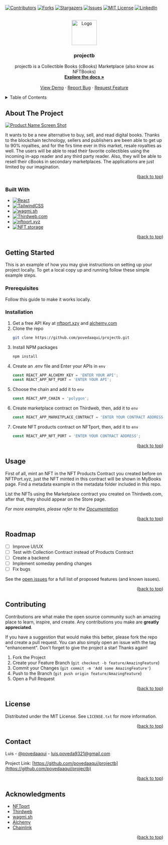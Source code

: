 <!-- Improved compatibility of back to top link: See: https://github.com/othneildrew/Best-README-Template/pull/73 -->
<a name="readme-top"></a>
<!--
*** Thanks for checking out the Best-README-Template. If you have a suggestion
*** that would make this better, please fork the repo and create a pull request
*** or simply open an issue with the tag "enhancement".
*** Don't forget to give the project a star!
*** Thanks again! Now go create something AMAZING! :D
-->



<!-- PROJECT SHIELDS -->
<!--
*** I'm using markdown "reference style" links for readability.
*** Reference links are enclosed in brackets [ ] instead of parentheses ( ).
*** See the bottom of this document for the declaration of the reference variables
*** for contributors-url, forks-url, etc. This is an optional, concise syntax you may use.
*** https://www.markdownguide.org/basic-syntax/#reference-style-links
-->
[![Contributors][contributors-shield]][contributors-url]
[![Forks][forks-shield]][forks-url]
[![Stargazers][stars-shield]][stars-url]
[![Issues][issues-shield]][issues-url]
[![MIT License][license-shield]][license-url]
[![LinkedIn][linkedin-shield]][linkedin-url]



<!-- PROJECT LOGO -->
<br />
<div align="center">
  <a href="https://github.com/povedaaqui/projectb">
    <img src="images/logo.png" alt="Logo" width="80" height="80">
  </a>

<h3 align="center">projectb</h3>

  <p align="center">
    projectb is a Collectible Books (cBooks) Marketplace (also know as NFTBooks)
    <br />
    <a href="https://github.com/povedaaqui/projectb"><strong>Explore the docs »</strong></a>
    <br />
    <br />
    <a href="https://github.com/povedaaqui/projectb">View Demo</a>
    ·
    <a href="https://github.com/povedaaqui/projectb/issues">Report Bug</a>
    ·
    <a href="https://github.com/povedaaqui/projectb/issues">Request Feature</a>
  </p>
</div>



<!-- TABLE OF CONTENTS -->
<details>
  <summary>Table of Contents</summary>
  <ol>
    <li>
      <a href="#about-the-project">About The Project</a>
      <ul>
        <li><a href="#built-with">Built With</a></li>
      </ul>
    </li>
    <li>
      <a href="#getting-started">Getting Started</a>
      <ul>
        <li><a href="#prerequisites">Prerequisites</a></li>
        <li><a href="#installation">Installation</a></li>
      </ul>
    </li>
    <li><a href="#usage">Usage</a></li>
    <li><a href="#roadmap">Roadmap</a></li>
    <li><a href="#contributing">Contributing</a></li>
    <li><a href="#license">License</a></li>
    <li><a href="#contact">Contact</a></li>
    <li><a href="#acknowledgments">Acknowledgments</a></li>
  </ol>
</details>



<!-- ABOUT THE PROJECT -->
## About The Project

[![Product Name Screen Shot][product-screenshot]](https://example.com)

It wants to be a new alternative to buy, sell, and read digital books. Thanks to the blockchain technology, sellers and publishers are been able to get up to 90% royalties, and for the firs time ever in this market, resale royalties as well. The users will be able to read their favorite collectibles using the incoming in-app reader and any third party reader. Also, they will be able to resell their cBooks in secondary marketplaces. The applications are just limited by our imagination.

<p align="right">(<a href="#readme-top">back to top</a>)</p>



### Built With

* [![React][React.js]][React-url]
* [![TailwindCSS][TailwindCSS]][TailwindCSS]
* [![wagmi.sh][wagmi.sh]][wagmi.sh]
* [![Thirdweb.com][Thirdweb.com]][Thirdweb.com]
* [![nftport.xyz][nftport.xyz]][nftport.xyz]
* [![NFT.storage][NFT.storage]][NFT.storage]

<p align="right">(<a href="#readme-top">back to top</a>)</p>



<!-- GETTING STARTED -->
## Getting Started

This is an example of how you may give instructions on setting up your project locally.
To get a local copy up and running follow these simple example steps.

### Prerequisites

Follow this guide to make it works locally.

### Installation

1. Get a free API Key at [nftport.xzy](https://nftport.xyz) and [alchemy.com](https://alchemy.com)
2. Clone the repo
   ```sh
   git clone https://github.com/povedaaqui/projectb.git
   ```
3. Install NPM packages
   ```sh
   npm install
   ```
4. Create an .env file and Enter your APIs in `env`
   ```js
   const REACT_APP_ALCHEMY_KEY = 'ENTER YOUR API';
   const REACT_APP_NFT_PORT = 'ENTER YOUR API';
   ```
5. Choose the chain and add it to `env`
   ```js
   const REACT_APP_CHAIN = 'polygon';
   ```
6. Create marketplace contract on Thirdweb, then, add it to `env`
   ```js
   const REACT_APP_MARKETPLACE_CONTRACT = 'ENTER YOUR CONTRACT ADDRESS';
   ```
7. Create NFT products contract on NFTport, then, add it to `env`
   ```js
   const REACT_APP_NFT_PORT = 'ENTER YOUR CONTRACT ADDRESS';
   ```

<p align="right">(<a href="#readme-top">back to top</a>)</p>



<!-- USAGE EXAMPLES -->
## Usage

First of all, mint an NFT in the NFT Products Contract you created before on NFTPort.xyz, just the NFT minted in this contract will be shown in MyBooks page. Find a metadata example in the metadata folder included in this repo.

List the NFTs using the Marketplace contract you created on Thirdweb.com, after that, they should appear on the Store page.

_For more examples, please refer to the [Documentation](https://github.com/PovedaAqui/projectb)_

<p align="right">(<a href="#readme-top">back to top</a>)</p>



<!-- ROADMAP -->
## Roadmap

- [ ] Improve UI/UX
- [ ] Test with Collection Contract instead of Products Contract
- [ ] Create a backend
- [ ] Implement someday pending changes
- [ ] Fix bugs

See the [open issues](https://github.com/povedaaqui/projectb/issues) for a full list of proposed features (and known issues).

<p align="right">(<a href="#readme-top">back to top</a>)</p>



<!-- CONTRIBUTING -->
## Contributing

Contributions are what make the open source community such an amazing place to learn, inspire, and create. Any contributions you make are **greatly appreciated**.

If you have a suggestion that would make this better, please fork the repo and create a pull request. You can also simply open an issue with the tag "enhancement".
Don't forget to give the project a star! Thanks again!

1. Fork the Project
2. Create your Feature Branch (`git checkout -b feature/AmazingFeature`)
3. Commit your Changes (`git commit -m 'Add some AmazingFeature'`)
4. Push to the Branch (`git push origin feature/AmazingFeature`)
5. Open a Pull Request

<p align="right">(<a href="#readme-top">back to top</a>)</p>



<!-- LICENSE -->
## License

Distributed under the MIT License. See `LICENSE.txt` for more information.

<p align="right">(<a href="#readme-top">back to top</a>)</p>



<!-- CONTACT -->
## Contact

Luis - [@povedaaqui](https://twitter.com/povedaaqui) - luis.poveda9321@gmail.com

Project Link: [https://github.com/povedaaqui/projectb](https://github.com/povedaaqui/projectb)

<p align="right">(<a href="#readme-top">back to top</a>)</p>



<!-- ACKNOWLEDGMENTS -->
## Acknowledgments

* [NFTport](https://nftport.xyz)
* [Thirdweb](https://thirdweb.com)
* [wagmi.sh](https://wagmi.sh)
* [Alchemy](https://alchemy.com)
* [Chainlink](https://chain.link)

<p align="right">(<a href="#readme-top">back to top</a>)</p>



<!-- MARKDOWN LINKS & IMAGES -->
<!-- https://www.markdownguide.org/basic-syntax/#reference-style-links -->
[contributors-shield]: https://img.shields.io/github/contributors/povedaaqui/projectb.svg?style=for-the-badge
[contributors-url]: https://github.com/povedaaqui/projectb/graphs/contributors
[forks-shield]: https://img.shields.io/github/forks/povedaaqui/projectb.svg?style=for-the-badge
[forks-url]: https://github.com/povedaaqui/projectb/network/members
[stars-shield]: https://img.shields.io/github/stars/povedaaqui/projectb.svg?style=for-the-badge
[stars-url]: https://github.com/povedaaqui/projectb/stargazers
[issues-shield]: https://img.shields.io/github/issues/povedaaqui/projectb.svg?style=for-the-badge
[issues-url]: https://github.com/povedaaqui/projectb/issues
[license-shield]: https://img.shields.io/github/license/povedaaqui/projectb.svg?style=for-the-badge
[license-url]: https://github.com/povedaaqui/projectb/blob/master/LICENSE.txt
[linkedin-shield]: https://img.shields.io/badge/-LinkedIn-black.svg?style=for-the-badge&logo=linkedin&colorB=555
[linkedin-url]: https://linkedin.com/in/luiscarlospoveda
[product-screenshot]: images/screenshot.png
[Next.js]: https://img.shields.io/badge/next.js-000000?style=for-the-badge&logo=nextdotjs&logoColor=white
[Next-url]: https://nextjs.org/
[React.js]: https://img.shields.io/badge/React-20232A?style=for-the-badge&logo=react&logoColor=61DAFB
[React-url]: https://reactjs.org/
[Vue.js]: https://img.shields.io/badge/Vue.js-35495E?style=for-the-badge&logo=vuedotjs&logoColor=4FC08D
[Vue-url]: https://vuejs.org/
[Angular.io]: https://img.shields.io/badge/Angular-DD0031?style=for-the-badge&logo=angular&logoColor=white
[Angular-url]: https://angular.io/
[Svelte.dev]: https://img.shields.io/badge/Svelte-4A4A55?style=for-the-badge&logo=svelte&logoColor=FF3E00
[Svelte-url]: https://svelte.dev/
[Laravel.com]: https://img.shields.io/badge/Laravel-FF2D20?style=for-the-badge&logo=laravel&logoColor=white
[Laravel-url]: https://laravel.com
[Bootstrap.com]: https://img.shields.io/badge/Bootstrap-563D7C?style=for-the-badge&logo=bootstrap&logoColor=white
[Bootstrap-url]: https://getbootstrap.com
[JQuery.com]: https://img.shields.io/badge/jQuery-0769AD?style=for-the-badge&logo=jquery&logoColor=white
[JQuery-url]: https://jquery.com 
[TailwindCSS]: https://img.shields.io/badge/Tailwind_CSS-38B2AC?style=for-the-badge&logo=tailwind-css&logoColor=white
[wagmi.sh]: https://img.shields.io/badge/wagmi.sh-wagmi.sh-black
[nftport.xyz]: https://img.shields.io/badge/nftport.xyz-nftport.xyz-black
[Thirdweb.com]: https://img.shields.io/badge/thirdweb.com-thirdweb.com-purple
[Chainlink]: https://img.shields.io/badge/chainlink-chain.link-blue
[NFT.storage]: https://img.shields.io/badge/NFT.storage-NFT.storage-yellow